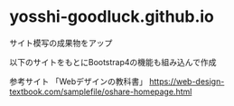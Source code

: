 # yosshi-goodluck.github.io
サイト模写の成果物をアップ

以下のサイトをもとにBootstrap4の機能も組み込んで作成

参考サイト
「Webデザインの教科書」
https://web-design-textbook.com/samplefile/oshare-homepage.html
